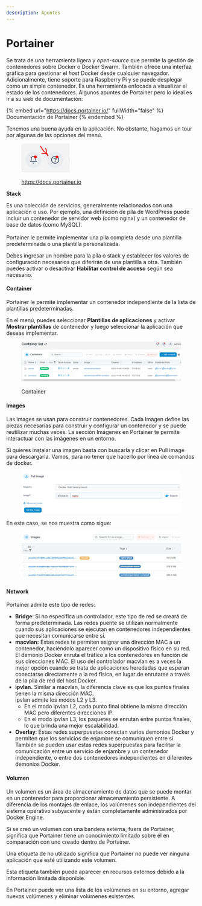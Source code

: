 ```yaml
---
description: Apuntes
---
```


# Portainer

Se trata de una herramienta ligera y _open-source_ que permite la gestión de contenedores sobre Docker o Docker Swarm. También ofrece una interfaz gráfica para gestionar el _host_ Docker desde cualquier navegador. Adicionalmente, tiene soporte para Raspberry Pi y se puede desplegar como un simple contenedor. Es una herramienta enfocada a visualizar el estado de los contenedores. Algunos apuntes de Portainer pero lo ideal es ir a su web de documentación:

{% embed url="https://docs.portainer.io/" fullWidth="false" %}
Documentación de Portainer
{% endembed %}

&#x20;Tenemos una buena ayuda en la aplicación. No obstante, hagamos un tour por algunas de las opciones del menú.

<figure><img src="../../.gitbook/assets/image (216).png" alt=""><figcaption><p><a href="https://docs.portainer.io/user/docker/networks">https://docs.portainer.io</a></p></figcaption></figure>

**Stack**

Es una colección de servicios, generalmente relacionados con una aplicación o uso. Por ejemplo, una definición de pila de WordPress puede incluir un contenedor de servidor web (como nginx) y un contenedor de base de datos (como MySQL).\
\
Portainer le permite implementar una pila completa desde una plantilla predeterminada o una plantilla personalizada.

Debes ingresar un nombre para la pila o stack y establecer los valores de configuración necesarios que diferirán de una plantilla a otra. También puedes activar o desactivar **Habilitar control de acceso** según sea necesario.

#### Container

Portainer le permite implementar un contenedor independiente de la lista de plantillas predeterminadas.&#x20;

En el menú, puedes seleccionar **Plantillas de aplicaciones** y activar **Mostrar plantillas** de contenedor y luego seleccionar la aplicación que deseas implementar.

<figure><img src="../../.gitbook/assets/image (220).png" alt=""><figcaption><p>Container</p></figcaption></figure>

#### Images

Las images  se usan para construir contenedores. Cada imagen define las piezas necesarias para construir y configurar un contenedor y se puede reutilizar muchas veces. La sección Imágenes en Portainer te permite interactuar con las imágenes en un entorno.

Si quieres instalar una imagen basta con buscarla y clicar en Pull image para descargarla. Vamos, para no tener que hacerlo por línea de comandos de docker.

<figure><img src="../../.gitbook/assets/image (212).png" alt=""><figcaption></figcaption></figure>

En este caso, se nos muestra como sigue:

<figure><img src="../../.gitbook/assets/image (204).png" alt=""><figcaption></figcaption></figure>

#### Network

Portainer admite este tipo de redes:&#x20;

* **Bridge**: Si no especifica un controlador, este tipo de red se creará de forma predeterminada. Las redes puente se utilizan normalmente cuando sus aplicaciones se ejecutan en contenedores independientes que necesitan comunicarse entre sí.&#x20;
* **macvlan:** Estas redes te permiten asignar una dirección MAC a un contenedor, haciéndolo aparecer como un dispositivo físico en su red. El demonio Docker enruta el tráfico a los contenedores en función de sus direcciones MAC. El uso del controlador macvlan es a veces la mejor opción cuando se trata de aplicaciones heredadas que esperan conectarse directamente a la red física, en lugar de enrutarse a través de la pila de red del host Docker.
* **ipvlan.** Similar a macvlan, la diferencia clave es que los puntos finales tienen la misma dirección MAC. \
  ipvlan admite los modos L2 y L3.&#x20;
  * En el modo ipvlan L2, cada punto final obtiene la misma dirección MAC pero diferentes direcciones IP.&#x20;
  * En el modo ipvlan L3, los paquetes se enrutan entre puntos finales, lo que brinda una mejor escalabilidad.
* **Overlay**: Estas redes superpuestas conectan varios demonios Docker y permiten que los servicios de enjambre se comuniquen entre sí. También se pueden usar estas redes superpuestas para facilitar la comunicación entre un servicio de enjambre y un contenedor independiente, o entre dos contenedores independientes en diferentes demonios Docker.

#### Volumen&#x20;

Un volumen es un área de almacenamiento de datos que se puede montar en un contenedor para proporcionar almacenamiento persistente. A diferencia de los montajes de enlace, los volúmenes son independientes del sistema operativo subyacente y están completamente administrados por Docker Engine.

Si se creó un volumen con una bandera externa, fuera de Portainer, significa que Portainer tiene un conocimiento limitado sobre él en comparación con uno creado dentro de Portainer.&#x20;

Una etiqueta de no utilizado significa que Portainer no puede ver ninguna aplicación que esté utilizando este volumen.&#x20;

Esta etiqueta también puede aparecer en recursos externos debido a la información limitada disponible.&#x20;

En Portainer puede ver una lista de los volúmenes en su entorno, agregar nuevos volúmenes y eliminar volúmenes existentes.
